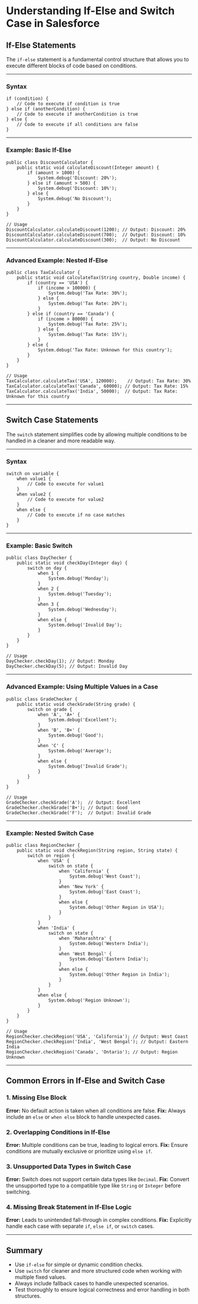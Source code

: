 # Understanding If-Else and Switch Case in Salesforce

## If-Else Statements
The `if-else` statement is a fundamental control structure that allows you to execute different blocks of code based on conditions.

---

### Syntax
```apex
if (condition) {
    // Code to execute if condition is true
} else if (anotherCondition) {
    // Code to execute if anotherCondition is true
} else {
    // Code to execute if all conditions are false
}
```

---

### Example: Basic If-Else
```apex
public class DiscountCalculator {
    public static void calculateDiscount(Integer amount) {
        if (amount > 1000) {
            System.debug('Discount: 20%');
        } else if (amount > 500) {
            System.debug('Discount: 10%');
        } else {
            System.debug('No Discount');
        }
    }
}

// Usage
DiscountCalculator.calculateDiscount(1200); // Output: Discount: 20%
DiscountCalculator.calculateDiscount(700);  // Output: Discount: 10%
DiscountCalculator.calculateDiscount(300);  // Output: No Discount
```

---

### Advanced Example: Nested If-Else
```apex
public class TaxCalculator {
    public static void calculateTax(String country, Double income) {
        if (country == 'USA') {
            if (income > 100000) {
                System.debug('Tax Rate: 30%');
            } else {
                System.debug('Tax Rate: 20%');
            }
        } else if (country == 'Canada') {
            if (income > 80000) {
                System.debug('Tax Rate: 25%');
            } else {
                System.debug('Tax Rate: 15%');
            }
        } else {
            System.debug('Tax Rate: Unknown for this country');
        }
    }
}

// Usage
TaxCalculator.calculateTax('USA', 120000);    // Output: Tax Rate: 30%
TaxCalculator.calculateTax('Canada', 60000); // Output: Tax Rate: 15%
TaxCalculator.calculateTax('India', 50000);  // Output: Tax Rate: Unknown for this country
```

---

## Switch Case Statements
The `switch` statement simplifies code by allowing multiple conditions to be handled in a cleaner and more readable way.

---

### Syntax
```apex
switch on variable {
    when value1 {
        // Code to execute for value1
    }
    when value2 {
        // Code to execute for value2
    }
    when else {
        // Code to execute if no case matches
    }
}
```

---

### Example: Basic Switch
```apex
public class DayChecker {
    public static void checkDay(Integer day) {
        switch on day {
            when 1 {
                System.debug('Monday');
            }
            when 2 {
                System.debug('Tuesday');
            }
            when 3 {
                System.debug('Wednesday');
            }
            when else {
                System.debug('Invalid Day');
            }
        }
    }
}

// Usage
DayChecker.checkDay(1); // Output: Monday
DayChecker.checkDay(5); // Output: Invalid Day
```

---

### Advanced Example: Using Multiple Values in a Case
```apex
public class GradeChecker {
    public static void checkGrade(String grade) {
        switch on grade {
            when 'A', 'A+' {
                System.debug('Excellent');
            }
            when 'B', 'B+' {
                System.debug('Good');
            }
            when 'C' {
                System.debug('Average');
            }
            when else {
                System.debug('Invalid Grade');
            }
        }
    }
}

// Usage
GradeChecker.checkGrade('A');  // Output: Excellent
GradeChecker.checkGrade('B+'); // Output: Good
GradeChecker.checkGrade('F');  // Output: Invalid Grade
```

---

### Example: Nested Switch Case
```apex
public class RegionChecker {
    public static void checkRegion(String region, String state) {
        switch on region {
            when 'USA' {
                switch on state {
                    when 'California' {
                        System.debug('West Coast');
                    }
                    when 'New York' {
                        System.debug('East Coast');
                    }
                    when else {
                        System.debug('Other Region in USA');
                    }
                }
            }
            when 'India' {
                switch on state {
                    when 'Maharashtra' {
                        System.debug('Western India');
                    }
                    when 'West Bengal' {
                        System.debug('Eastern India');
                    }
                    when else {
                        System.debug('Other Region in India');
                    }
                }
            }
            when else {
                System.debug('Region Unknown');
            }
        }
    }
}

// Usage
RegionChecker.checkRegion('USA', 'California'); // Output: West Coast
RegionChecker.checkRegion('India', 'West Bengal'); // Output: Eastern India
RegionChecker.checkRegion('Canada', 'Ontario'); // Output: Region Unknown
```

---

## Common Errors in If-Else and Switch Case

### 1. Missing Else Block
**Error:** No default action is taken when all conditions are false.
**Fix:** Always include an `else` or `when else` block to handle unexpected cases.

### 2. Overlapping Conditions in If-Else
**Error:** Multiple conditions can be true, leading to logical errors.
**Fix:** Ensure conditions are mutually exclusive or prioritize using `else if`.

### 3. Unsupported Data Types in Switch Case
**Error:** Switch does not support certain data types like `Decimal`.
**Fix:** Convert the unsupported type to a compatible type like `String` or `Integer` before switching.

### 4. Missing Break Statement in If-Else Logic
**Error:** Leads to unintended fall-through in complex conditions.
**Fix:** Explicitly handle each case with separate `if`, `else if`, or `switch` cases.

---

## Summary
- Use `if-else` for simple or dynamic condition checks.
- Use `switch` for cleaner and more structured code when working with multiple fixed values.
- Always include fallback cases to handle unexpected scenarios.
- Test thoroughly to ensure logical correctness and error handling in both structures.

